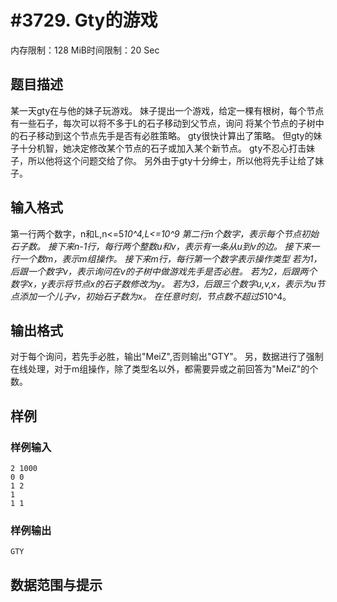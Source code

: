 # #3729. Gty的游戏

内存限制：128 MiB时间限制：20 Sec

## 题目描述

某一天gty在与他的妹子玩游戏。
妹子提出一个游戏，给定一棵有根树，每个节点有一些石子，每次可以将不多于L的石子移动到父节点，询问
将某个节点的子树中的石子移动到这个节点先手是否有必胜策略。
gty很快计算出了策略。
但gty的妹子十分机智，她决定修改某个节点的石子或加入某个新节点。
gty不忍心打击妹子，所以他将这个问题交给了你。
另外由于gty十分绅士，所以他将先手让给了妹子。

## 输入格式

第一行两个数字，n和L,n<=5*10^4,L<=10^9
第二行n个数字，表示每个节点初始石子数。
接下来n-1行，每行两个整数u和v，表示有一条从u到v的边。
接下来一行一个数m，表示m组操作。
接下来m行，每行第一个数字表示操作类型
若为1，后跟一个数字v，表示询问在v的子树中做游戏先手是否必胜。
若为2，后跟两个数字x，y表示将节点x的石子数修改为y。
若为3，后跟三个数字u,v,x，表示为u节点添加一个儿子v，初始石子数为x。
在任意时刻，节点数不超过5*10^4。

## 输出格式

对于每个询问，若先手必胜，输出"MeiZ",否则输出"GTY"。
另，数据进行了强制在线处理，对于m组操作，除了类型名以外，都需要异或之前回答为"MeiZ"的个数。

## 样例

### 样例输入

    
    2 1000
    0 0
    1 2
    1
    1 1
    

### 样例输出

    
    GTY
    

## 数据范围与提示
